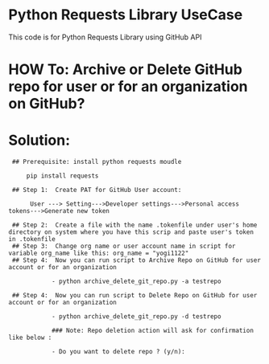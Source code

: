 # Python Requests Library UseCase
 This code is for Python Requests Library using GitHub API
 

# HOW To: Archive or Delete GitHub repo for user or for an organization on GitHub?
# Solution:
     
     ## Prerequisite: install python requests moudle
     
         pip install requests
     
     ## Step 1:  Create PAT for GitHub User account:
          
          User ---> Setting--->Developer settings--->Personal access tokens--->Generate new token
     
     ## Step 2:  Create a file with the name .tokenfile under user's home directory on system where you have this scrip and paste user's token in .tokenfile
     ## Step 3:  Change org name or user account name in script for variable org_name like this: org_name = "yogi1122"
     ## Step 4:  Now you can run script to Archive Repo on GitHub for user account or for an organization
      
                - python archive_delete_git_repo.py -a testrepo
      
     ## Step 4:  Now you can run script to Delete Repo on GitHub for user account or for an organization
     
                - python archive_delete_git_repo.py -d testrepo 
                
                ### Note: Repo deletion action will ask for confirmation like below : 
                
                - Do you want to delete repo ? (y/n):

